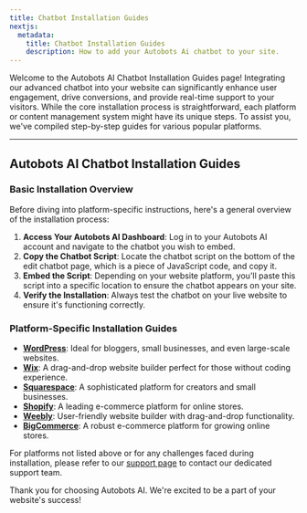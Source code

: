```yaml
---
title: Chatbot Installation Guides
nextjs:
  metadata:
    title: Chatbot Installation Guides
    description: How to add your Autobots Ai chatbot to your site.
---
```


Welcome to the Autobots AI Chatbot Installation Guides page! Integrating our advanced chatbot into your website can significantly enhance user engagement, drive conversions, and provide real-time support to your visitors. While the core installation process is straightforward, each platform or content management system might have its unique steps. To assist you, we've compiled step-by-step guides for various popular platforms.

---

## Autobots AI Chatbot Installation Guides

### Basic Installation Overview

Before diving into platform-specific instructions, here's a general overview of the installation process:

1. **Access Your Autobots AI Dashboard**: Log in to your Autobots AI account and navigate to the chatbot you wish to embed.
2. **Copy the Chatbot Script**: Locate the chatbot script on the bottom of the edit chatbot page, which is a piece of JavaScript code, and copy it.
3. **Embed the Script**: Depending on your website platform, you'll paste this script into a specific location to ensure the chatbot appears on your site.
4. **Verify the Installation**: Always test the chatbot on your live website to ensure it's functioning correctly.

### Platform-Specific Installation Guides

- [**WordPress**](/installation/wordpress): Ideal for bloggers, small businesses, and even large-scale websites.
- [**Wix**](/installation/wix): A drag-and-drop website builder perfect for those without coding experience.
- [**Squarespace**](/installation/squarespace): A sophisticated platform for creators and small businesses.
- [**Shopify**](/installation/shopify): A leading e-commerce platform for online stores.
- [**Weebly**](/installation/weebly): User-friendly website builder with drag-and-drop functionality.
- [**BigCommerce**](/installation/big-commerce): A robust e-commerce platform for growing online stores.

For platforms not listed above or for any challenges faced during installation, please refer to our [support page](https://autobots-ai.com/support) to contact our dedicated support team.

Thank you for choosing Autobots AI. We're excited to be a part of your website's success!